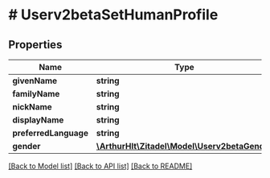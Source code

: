 # # Userv2betaSetHumanProfile

## Properties

Name | Type | Description | Notes
------------ | ------------- | ------------- | -------------
**givenName** | **string** |  |
**familyName** | **string** |  |
**nickName** | **string** |  | [optional]
**displayName** | **string** |  | [optional]
**preferredLanguage** | **string** |  | [optional]
**gender** | [**\ArthurHlt\Zitadel\Model\Userv2betaGender**](Userv2betaGender.md) |  | [optional]

[[Back to Model list]](../../README.md#models) [[Back to API list]](../../README.md#endpoints) [[Back to README]](../../README.md)
